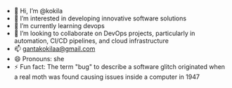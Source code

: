 - 👋 Hi, I’m @kokila
- 👀 I’m interested in developing innovative software solutions
- 🌱 I’m currently learning devops
- 💞️ I’m looking to collaborate on DevOps projects, particularly in automation, CI/CD pipelines, and cloud infrastructure
- 📫 gantakokilaa@gmail.com
- 😄 Pronouns: she
- ⚡ Fun fact: The term "bug" to describe a software glitch originated when a real moth was found causing issues inside a computer in 1947

<!---
kokilaganta/kokilaganta is a ✨ special ✨ repository because its `README.md` (this file) appears on your GitHub profile.
You can click the Preview link to take a look at your changes.
--->
